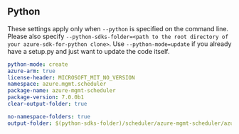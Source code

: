 ## Python

These settings apply only when `--python` is specified on the command line.
Please also specify `--python-sdks-folder=<path to the root directory of your azure-sdk-for-python clone>`.
Use `--python-mode=update` if you already have a setup.py and just want to update the code itself.

``` yaml $(python)
python-mode: create
azure-arm: true
license-header: MICROSOFT_MIT_NO_VERSION
namespace: azure.mgmt.scheduler
package-name: azure-mgmt-scheduler
package-version: 7.0.0b1
clear-output-folder: true
```

``` yaml $(python)
no-namespace-folders: true
output-folder: $(python-sdks-folder)/scheduler/azure-mgmt-scheduler/azure/mgmt/scheduler
```